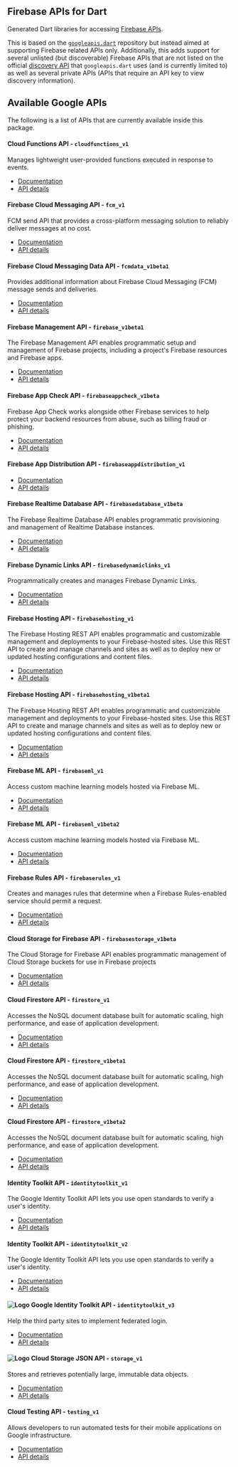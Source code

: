 ## Firebase APIs for Dart

Generated Dart libraries for accessing
[Firebase APIs](https://firebase.google.com).

This is based on the [`googleapis.dart`](https://github.com/google/googleapis.dart) repository but instead aimed at supporting Firebase related APIs only. Additionally, this adds support for several unlisted (but discoverable) Firebase APIs that are not listed on the official [discovery API](https://discovery.googleapis.com/discovery/v1/apis) that `googleapis.dart` uses (and is currently limited to) as well as several private APIs (APIs that require an API key to view discovery information).

## Available Google APIs

The following is a list of APIs that are currently available inside this
package.

#### Cloud Functions API - `cloudfunctions_v1`

Manages lightweight user-provided functions executed in response to events.

- [Documentation](https://cloud.google.com/functions)
- [API details](https://pub.dev/documentation/firebaseapis/0.1.1/cloudfunctions_v1/cloudfunctions_v1-library.html)

#### Firebase Cloud Messaging API - `fcm_v1`

FCM send API that provides a cross-platform messaging solution to reliably deliver messages at no cost.

- [Documentation](https://firebase.google.com/docs/cloud-messaging)
- [API details](https://pub.dev/documentation/firebaseapis/0.1.1/fcm_v1/fcm_v1-library.html)

#### Firebase Cloud Messaging Data API - `fcmdata_v1beta1`

Provides additional information about Firebase Cloud Messaging (FCM) message sends and deliveries.

- [Documentation](https://firebase.google.com/docs/cloud-messaging)
- [API details](https://pub.dev/documentation/firebaseapis/0.1.1/fcmdata_v1beta1/fcmdata_v1beta1-library.html)

#### Firebase Management API - `firebase_v1beta1`

The Firebase Management API enables programmatic setup and management of Firebase projects, including a project's Firebase resources and Firebase apps.

- [Documentation](https://firebase.google.com)
- [API details](https://pub.dev/documentation/firebaseapis/0.1.1/firebase_v1beta1/firebase_v1beta1-library.html)

#### Firebase App Check API - `firebaseappcheck_v1beta`

Firebase App Check works alongside other Firebase services to help protect your backend resources from abuse, such as billing fraud or phishing.

- [Documentation](https://firebase.google.com/docs/app-check)
- [API details](https://pub.dev/documentation/firebaseapis/0.1.1/firebaseappcheck_v1beta/firebaseappcheck_v1beta-library.html)

#### Firebase App Distribution API - `firebaseappdistribution_v1`

- [Documentation](https://firebase.google.com/products/app-distribution)
- [API details](https://pub.dev/documentation/firebaseapis/0.1.1/firebaseappdistribution_v1/firebaseappdistribution_v1-library.html)

#### Firebase Realtime Database API - `firebasedatabase_v1beta`

The Firebase Realtime Database API enables programmatic provisioning and management of Realtime Database instances.

- [Documentation](https://firebase.google.com/docs/reference/rest/database/database-management/rest/)
- [API details](https://pub.dev/documentation/firebaseapis/0.1.1/firebasedatabase_v1beta/firebasedatabase_v1beta-library.html)

#### Firebase Dynamic Links API - `firebasedynamiclinks_v1`

Programmatically creates and manages Firebase Dynamic Links.

- [Documentation](https://firebase.google.com/docs/dynamic-links/)
- [API details](https://pub.dev/documentation/firebaseapis/0.1.1/firebasedynamiclinks_v1/firebasedynamiclinks_v1-library.html)

#### Firebase Hosting API - `firebasehosting_v1`

The Firebase Hosting REST API enables programmatic and customizable management and deployments to your Firebase-hosted sites. Use this REST API to create and manage channels and sites as well as to deploy new or updated hosting configurations and content files.

- [Documentation](https://firebase.google.com/docs/hosting/)
- [API details](https://pub.dev/documentation/firebaseapis/0.1.1/firebasehosting_v1/firebasehosting_v1-library.html)

#### Firebase Hosting API - `firebasehosting_v1beta1`

The Firebase Hosting REST API enables programmatic and customizable management and deployments to your Firebase-hosted sites. Use this REST API to create and manage channels and sites as well as to deploy new or updated hosting configurations and content files.

- [Documentation](https://firebase.google.com/docs/hosting/)
- [API details](https://pub.dev/documentation/firebaseapis/0.1.1/firebasehosting_v1beta1/firebasehosting_v1beta1-library.html)

#### Firebase ML API - `firebaseml_v1`

Access custom machine learning models hosted via Firebase ML.

- [Documentation](https://firebase.google.com)
- [API details](https://pub.dev/documentation/firebaseapis/0.1.1/firebaseml_v1/firebaseml_v1-library.html)

#### Firebase ML API - `firebaseml_v1beta2`

Access custom machine learning models hosted via Firebase ML.

- [Documentation](https://firebase.google.com)
- [API details](https://pub.dev/documentation/firebaseapis/0.1.1/firebaseml_v1beta2/firebaseml_v1beta2-library.html)

#### Firebase Rules API - `firebaserules_v1`

Creates and manages rules that determine when a Firebase Rules-enabled service should permit a request. 

- [Documentation](https://firebase.google.com/docs/storage/security)
- [API details](https://pub.dev/documentation/firebaseapis/0.1.1/firebaserules_v1/firebaserules_v1-library.html)

#### Cloud Storage for Firebase API - `firebasestorage_v1beta`

The Cloud Storage for Firebase API enables programmatic management of Cloud Storage buckets for use in Firebase projects

- [Documentation](https://firebase.google.com/docs/storage)
- [API details](https://pub.dev/documentation/firebaseapis/0.1.1/firebasestorage_v1beta/firebasestorage_v1beta-library.html)

#### Cloud Firestore API - `firestore_v1`

Accesses the NoSQL document database built for automatic scaling, high performance, and ease of application development. 

- [Documentation](https://cloud.google.com/firestore)
- [API details](https://pub.dev/documentation/firebaseapis/0.1.1/firestore_v1/firestore_v1-library.html)

#### Cloud Firestore API - `firestore_v1beta1`

Accesses the NoSQL document database built for automatic scaling, high performance, and ease of application development. 

- [Documentation](https://cloud.google.com/firestore)
- [API details](https://pub.dev/documentation/firebaseapis/0.1.1/firestore_v1beta1/firestore_v1beta1-library.html)

#### Cloud Firestore API - `firestore_v1beta2`

Accesses the NoSQL document database built for automatic scaling, high performance, and ease of application development. 

- [Documentation](https://cloud.google.com/firestore)
- [API details](https://pub.dev/documentation/firebaseapis/0.1.1/firestore_v1beta2/firestore_v1beta2-library.html)

#### Identity Toolkit API - `identitytoolkit_v1`

The Google Identity Toolkit API lets you use open standards to verify a user's identity.

- [Documentation](https://cloud.google.com/identity-platform)
- [API details](https://pub.dev/documentation/firebaseapis/0.1.1/identitytoolkit_v1/identitytoolkit_v1-library.html)

#### Identity Toolkit API - `identitytoolkit_v2`

The Google Identity Toolkit API lets you use open standards to verify a user's identity.

- [Documentation](https://cloud.google.com/identity-platform)
- [API details](https://pub.dev/documentation/firebaseapis/0.1.1/identitytoolkit_v2/identitytoolkit_v2-library.html)

#### ![Logo](https://www.gstatic.com/images/branding/product/1x/googleg_16dp.png) Google Identity Toolkit API - `identitytoolkit_v3`

Help the third party sites to implement federated login.

- [Documentation](https://developers.google.com/identity-toolkit/v3/)
- [API details](https://pub.dev/documentation/firebaseapis/0.1.1/identitytoolkit_v3/identitytoolkit_v3-library.html)

#### ![Logo](https://www.google.com/images/icons/product/cloud_storage-16.png) Cloud Storage JSON API - `storage_v1`

Stores and retrieves potentially large, immutable data objects.

- [Documentation](https://developers.google.com/storage/docs/json_api/)
- [API details](https://pub.dev/documentation/firebaseapis/0.1.1/storage_v1/storage_v1-library.html)

#### Cloud Testing API - `testing_v1`

Allows developers to run automated tests for their mobile applications on Google infrastructure.

- [Documentation](https://developers.google.com/cloud-test-lab/)
- [API details](https://pub.dev/documentation/firebaseapis/0.1.1/testing_v1/testing_v1-library.html)

